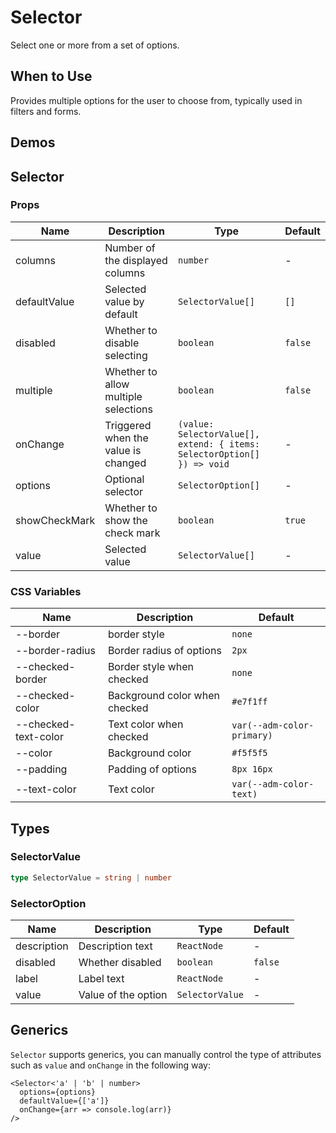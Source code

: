 # Selector

Select one or more from a set of options.

## When to Use

Provides multiple options for the user to choose from, typically used in filters and forms.

## Demos

<code src="./demos/demo1.tsx"></code>

<code src="./demos/demo2.tsx"></code>

## Selector

### Props

| Name          | Description                          | Type                                                                    | Default |
| ------------- | ------------------------------------ | ----------------------------------------------------------------------- | ------- |
| columns       | Number of the displayed columns      | `number`                                                                | -       |
| defaultValue  | Selected value by default            | `SelectorValue[]`                                                       | `[]`    |
| disabled      | Whether to disable selecting         | `boolean`                                                               | `false` |
| multiple      | Whether to allow multiple selections | `boolean`                                                               | `false` |
| onChange      | Triggered when the value is changed  | `(value: SelectorValue[], extend: { items: SelectorOption[] }) => void` | -       |
| options       | Optional selector                    | `SelectorOption[]`                                                      | -       |
| showCheckMark | Whether to show the check mark       | `boolean`                                                               | `true`  |
| value         | Selected value                       | `SelectorValue[]`                                                       | -       |

### CSS Variables

| Name                 | Description                   | Default                    |
| -------------------- | ----------------------------- | -------------------------- |
| --border             | border style                  | `none`                     |
| --border-radius      | Border radius of options      | `2px`                      |
| --checked-border     | Border style when checked     | `none`                     |
| --checked-color      | Background color when checked | `#e7f1ff`                  |
| --checked-text-color | Text color when checked       | `var(--adm-color-primary)` |
| --color              | Background color              | `#f5f5f5`                  |
| --padding            | Padding of options            | `8px 16px`                 |
| --text-color         | Text color                    | `var(--adm-color-text)`    |

## Types

### SelectorValue

```ts | pure
type SelectorValue = string | number
```

### SelectorOption

| Name        | Description         | Type            | Default |
| ----------- | ------------------- | --------------- | ------- |
| description | Description text    | `ReactNode`     | -       |
| disabled    | Whether disabled    | `boolean`       | `false` |
| label       | Label text          | `ReactNode`     | -       |
| value       | Value of the option | `SelectorValue` | -       |

## Generics

`Selector` supports generics, you can manually control the type of attributes such as `value` and `onChange` in the following way:

```tsx
<Selector<'a' | 'b' | number>
  options={options}
  defaultValue={['a']}
  onChange={arr => console.log(arr)}
/>
```
